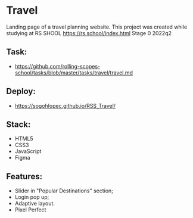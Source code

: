 # Travel
Landing page of a travel planning website. This project was created while studying at RS SHOOL https://rs.school/index.html Stage 0 2022q2

## Task:
* https://github.com/rolling-scopes-school/tasks/blob/master/tasks/travel/travel.md

## Deploy:
* https://sogohlopec.github.io/RSS_Travel/

## Stack:
* HTML5
* CSS3
* JavaScript
* Figma

## Features:
* Slider in "Popular Destinations" section;
* Login pop up;
* Adaptive layout.
* Pixel Perfect